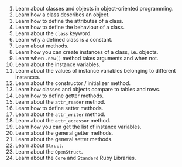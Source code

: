  1. Learn about classes and objects in object-oriented programming.
 2. Learn how a class describes an object.
 3. Learn how to define the attributes of a class.
 4. Learn how to define the behaviour of a class.
 5. Learn about the `class` keyword.
 6. Learn why a defined class is a constant.
 7. Learn about methods.
 8. Learn how you can create instances of a class, i.e. objects.
 9. Learn when `.new()` method takes arguments and when not.
10. Learn about the instance variables.
11. Learn about the values of instance variables belonging to different instances.
12. Learn about the constructor / initializer method.
13. Learn how classes and objects compare to tables and rows.
14. Learn how to define getter methods.
15. Learn about the `attr_reader` method.
16. Learn how to define setter methods.
17. Learn about the `attr_writer` method.
18. Learn about the `attr_accessor` method.
19. Learn how you can get the list of instance variables.
20. Learn about the general getter methods.
21. Learn about the general setter methods.
22. Learn about `Struct`.
23. Learn about the `OpenStruct`.
24. Learn about the `Core` and `Standard` Ruby Libraries.

